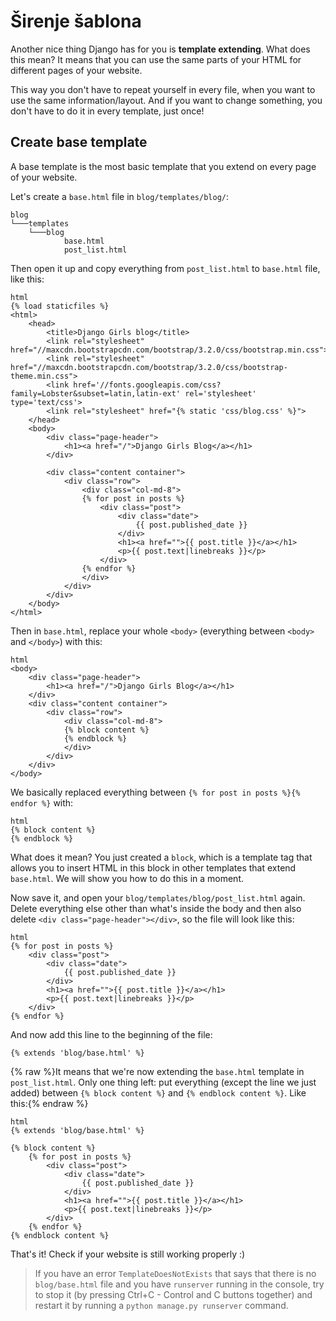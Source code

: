 # Širenje šablona

Another nice thing Django has for you is **template extending**. What does this mean? It means that you can use the same parts of your HTML for different pages of your website.

This way you don't have to repeat yourself in every file, when you want to use the same information/layout. And if you want to change something, you don't have to do it in every template, just once!

## Create base template

A base template is the most basic template that you extend on every page of your website.

Let's create a `base.html` file in `blog/templates/blog/`:

    blog
    └───templates
        └───blog
                base.html
                post_list.html
    

Then open it up and copy everything from `post_list.html` to `base.html` file, like this:

    html
    {% load staticfiles %}
    <html>
        <head>
            <title>Django Girls blog</title>
            <link rel="stylesheet" href="//maxcdn.bootstrapcdn.com/bootstrap/3.2.0/css/bootstrap.min.css">
            <link rel="stylesheet" href="//maxcdn.bootstrapcdn.com/bootstrap/3.2.0/css/bootstrap-theme.min.css">
            <link href='//fonts.googleapis.com/css?family=Lobster&subset=latin,latin-ext' rel='stylesheet' type='text/css'>
            <link rel="stylesheet" href="{% static 'css/blog.css' %}">
        </head>
        <body>
            <div class="page-header">
                <h1><a href="/">Django Girls Blog</a></h1>
            </div>
    
            <div class="content container">
                <div class="row">
                    <div class="col-md-8">
                    {% for post in posts %}
                        <div class="post">
                            <div class="date">
                                {{ post.published_date }}
                            </div>
                            <h1><a href="">{{ post.title }}</a></h1>
                            <p>{{ post.text|linebreaks }}</p>
                        </div>
                    {% endfor %}
                    </div>
                </div>
            </div>
        </body>
    </html>
    

Then in `base.html`, replace your whole `<body>` (everything between `<body>` and `</body>`) with this:

    html
    <body>
        <div class="page-header">
            <h1><a href="/">Django Girls Blog</a></h1>
        </div>
        <div class="content container">
            <div class="row">
                <div class="col-md-8">
                {% block content %}
                {% endblock %}
                </div>
            </div>
        </div>
    </body>
    

We basically replaced everything between `{% for post in posts %}{% endfor %}` with:

    html
    {% block content %}
    {% endblock %}
    

What does it mean? You just created a `block`, which is a template tag that allows you to insert HTML in this block in other templates that extend `base.html`. We will show you how to do this in a moment.

Now save it, and open your `blog/templates/blog/post_list.html` again. Delete everything else other than what's inside the body and then also delete `<div class="page-header"></div>`, so the file will look like this:

    html
    {% for post in posts %}
        <div class="post">
            <div class="date">
                {{ post.published_date }}
            </div>
            <h1><a href="">{{ post.title }}</a></h1>
            <p>{{ post.text|linebreaks }}</p>
        </div>
    {% endfor %}
    

And now add this line to the beginning of the file:

    {% extends 'blog/base.html' %}
    

{% raw %}It means that we're now extending the `base.html` template in `post_list.html`. Only one thing left: put everything (except the line we just added) between `{% block content %}` and `{% endblock content %}`. Like this:{% endraw %}

    html
    {% extends 'blog/base.html' %}
    
    {% block content %}
        {% for post in posts %}
            <div class="post">
                <div class="date">
                    {{ post.published_date }}
                </div>
                <h1><a href="">{{ post.title }}</a></h1>
                <p>{{ post.text|linebreaks }}</p>
            </div>
        {% endfor %}
    {% endblock content %}
    

That's it! Check if your website is still working properly :)

> If you have an error `TemplateDoesNotExists` that says that there is no `blog/base.html` file and you have `runserver` running in the console, try to stop it (by pressing Ctrl+C - Control and C buttons together) and restart it by running a `python manage.py runserver` command.